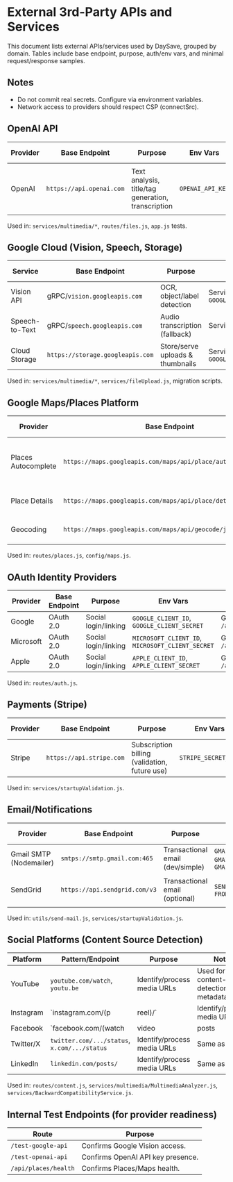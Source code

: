 # External 3rd-Party APIs and Services

This document lists external APIs/services used by DaySave, grouped by domain. Tables include base endpoint, purpose, auth/env vars, and minimal request/response samples.

## Notes
- Do not commit real secrets. Configure via environment variables.
- Network access to providers should respect CSP (connectSrc).

## OpenAI API

| Provider | Base Endpoint | Purpose | Env Vars | Minimal Request | Minimal Response |
|---|---|---|---|---|---|
| OpenAI | `https://api.openai.com` | Text analysis, title/tag generation, transcription | `OPENAI_API_KEY` | `POST /v1/chat/completions` `{ model: "gpt-4o-mini", messages:[{role:"user", content:"Summarize ..."}] }` | `{ id:"...", choices:[{ message:{ role:"assistant", content:"..." } }] }` |

Used in: `services/multimedia/*`, `routes/files.js`, `app.js` tests.

## Google Cloud (Vision, Speech, Storage)

| Service | Base Endpoint | Purpose | Env/Auth | Minimal Request | Minimal Response |
|---|---|---|---|---|---|
| Vision API | gRPC/`vision.googleapis.com` | OCR, object/label detection | Service Account via `GOOGLE_APPLICATION_CREDENTIALS` | ImageAnnotatorClient `textDetection(imagePath)` | `{ textAnnotations:[ ... ] }` |
| Speech-to-Text | gRPC/`speech.googleapis.com` | Audio transcription (fallback) | Service Account | `speechClient.recognize({ audio, config })` | `{ results:[ { alternatives:[{ transcript:"..." }] } ] }` |
| Cloud Storage | `https://storage.googleapis.com` | Store/serve uploads & thumbnails | Service Account; `GOOGLE_CLOUD_STORAGE_BUCKET` | Signed/public URLs; SDK upload | `200 OK` with object metadata |

Used in: `services/multimedia/*`, `services/fileUpload.js`, migration scripts.

## Google Maps/Places Platform

| Provider | Base Endpoint | Purpose | Env Vars | Minimal Request | Minimal Response |
|---|---|---|---|---|---|
| Places Autocomplete | `https://maps.googleapis.com/maps/api/place/autocomplete/json` | Address autocomplete | `GOOGLE_MAPS_API_KEY` or `GOOGLE_MAPS_KEY` | `POST` `{ input:"1600 Amph", sessionToken:"..." }` | Google passthrough JSON `{ status:"OK", predictions:[...] }` |
| Place Details | `https://maps.googleapis.com/maps/api/place/details/json` | Fetch place details | same | `POST` `{ placeId:"..." }` | Google passthrough JSON |
| Geocoding | `https://maps.googleapis.com/maps/api/geocode/json` | Address → geo | same | `POST` `{ address:"New York, NY" }` | Google passthrough JSON |

Used in: `routes/places.js`, `config/maps.js`.

## OAuth Identity Providers

| Provider | Base Endpoint | Purpose | Env Vars | Flow Entrypoint | Callback |
|---|---|---|---|---|---|
| Google | OAuth 2.0 | Social login/linking | `GOOGLE_CLIENT_ID`, `GOOGLE_CLIENT_SECRET` | GET `/auth/google` | GET `/auth/google/callback` |
| Microsoft | OAuth 2.0 | Social login/linking | `MICROSOFT_CLIENT_ID`, `MICROSOFT_CLIENT_SECRET` | GET `/auth/microsoft` | GET `/auth/microsoft/callback` |
| Apple | OAuth 2.0 | Social login/linking | `APPLE_CLIENT_ID`, `APPLE_CLIENT_SECRET` | GET `/auth/apple` | GET `/auth/apple/callback` |

Used in: `routes/auth.js`.

## Payments (Stripe)

| Provider | Base Endpoint | Purpose | Env Vars | Minimal Request | Minimal Response |
|---|---|---|---|---|---|
| Stripe | `https://api.stripe.com` | Subscription billing (validation, future use) | `STRIPE_SECRET_KEY` | SDK `stripe.accounts.retrieve()` (startup validation) | `{ id:"acct_...", ... }` |

Used in: `services/startupValidation.js`.

## Email/Notifications

| Provider | Base Endpoint | Purpose | Env Vars | Minimal Request | Minimal Response |
|---|---|---|---|---|---|
| Gmail SMTP (Nodemailer) | `smtps://smtp.gmail.com:465` | Transactional email (dev/simple) | `GMAIL_USER`, `GMAIL_PASS`, `GMAIL_FROM` | SMTP login and `sendMail({ to, subject, html })` | `250 OK` |
| SendGrid | `https://api.sendgrid.com/v3` | Transactional email (optional) | `SENDGRID_API_KEY`, `FROM_EMAIL` | `GET /v3/user/account` (validation) or send API | JSON `{ ... }`/`202 Accepted` |

Used in: `utils/send-mail.js`, `services/startupValidation.js`.

## Social Platforms (Content Source Detection)

| Platform | Pattern/Endpoint | Purpose | Notes |
|---|---|---|---|
| YouTube | `youtube.com/watch`, `youtu.be` | Identify/process media URLs | Used for content-type detection and metadata.
| Instagram | `instagram.com/(p|reel)/` | Identify/process media URLs | Same as above.
| Facebook | `facebook.com/(watch|video|posts|photos|share/)` | Identify/process media URLs | Same as above.
| Twitter/X | `twitter.com/.../status`, `x.com/.../status` | Identify/process media URLs | Same as above.
| LinkedIn | `linkedin.com/posts/` | Identify/process media URLs | Same as above.

Used in: `routes/content.js`, `services/multimedia/MultimediaAnalyzer.js`, `services/BackwardCompatibilityService.js`.

## Internal Test Endpoints (for provider readiness)

| Route | Purpose |
|---|---|
| `/test-google-api` | Confirms Google Vision access.
| `/test-openai-api` | Confirms OpenAI API key presence.
| `/api/places/health` | Confirms Places/Maps health.
